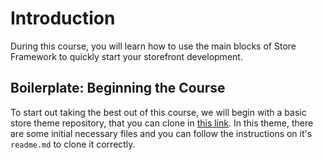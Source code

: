 # Introduction

During this course, you will learn how to use the main blocks of Store Framework to quickly start your storefront development. 

## Boilerplate: Beginning the Course

To start out taking the best out of this course, we will begin with a basic store theme repository, that you can clone in [this link](https://github.com/vtex-apps/minimum-boilerplate-theme). In this theme, there are some initial necessary files and you can follow the instructions on it's `readme.md` to clone it correctly. 
